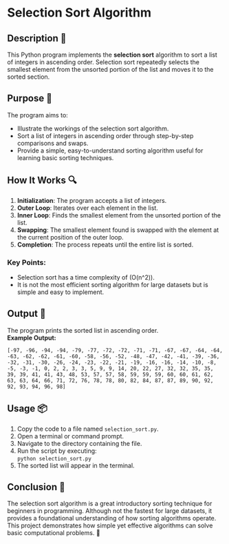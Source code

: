# Selection Sort Algorithm

## Description 📝

This Python program implements the **selection sort** algorithm to sort a list of integers in ascending order.
Selection sort repeatedly selects the smallest element from the unsorted portion of the list and moves it to the sorted section.

## Purpose 🎯

The program aims to:

-   Illustrate the workings of the selection sort algorithm.
-   Sort a list of integers in ascending order through step-by-step comparisons and swaps.
-   Provide a simple, easy-to-understand sorting algorithm useful for learning basic sorting techniques.

## How It Works 🔍

1. **Initialization**: The program accepts a list of integers.
2. **Outer Loop**: Iterates over each element in the list.
3. **Inner Loop**: Finds the smallest element from the unsorted portion of the list.
4. **Swapping**: The smallest element found is swapped with the element at the current position of the outer loop.
5. **Completion**: The process repeats until the entire list is sorted.

### Key Points:

-   Selection sort has a time complexity of \(O(n^2)\).
-   It is not the most efficient sorting algorithm for large datasets but is simple and easy to implement.

## Output 📜

The program prints the sorted list in ascending order.  
**Example Output:**

```
[-97, -96, -94, -94, -79, -77, -72, -72, -71, -71, -67, -67, -64, -64, -63, -62, -62, -61, -60, -58, -56, -52, -48, -47, -42, -41, -39, -36, -32, -31, -30, -26, -24, -23, -22, -21, -19, -16, -16, -14, -10, -8, -5, -3, -1, 0, 2, 2, 3, 3, 5, 9, 9, 14, 20, 22, 27, 32, 32, 35, 35, 39, 39, 41, 41, 43, 48, 53, 57, 57, 58, 59, 59, 59, 60, 60, 61, 62, 63, 63, 64, 66, 71, 72, 76, 78, 78, 80, 82, 84, 87, 87, 89, 90, 92, 92, 93, 94, 96, 98]
```

## Usage 📦

1. Copy the code to a file named `selection_sort.py`.
2. Open a terminal or command prompt.
3. Navigate to the directory containing the file.
4. Run the script by executing:  
   `python selection_sort.py`
5. The sorted list will appear in the terminal.

## Conclusion 🚀

The selection sort algorithm is a great introductory sorting technique for beginners in programming.
Although not the fastest for large datasets, it provides a foundational understanding of how sorting algorithms operate.
This project demonstrates how simple yet effective algorithms can solve basic computational problems. 🌟
